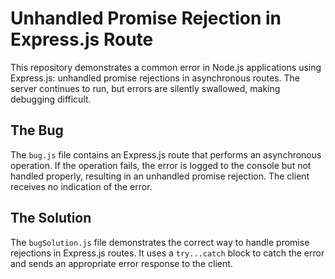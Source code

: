 # Unhandled Promise Rejection in Express.js Route

This repository demonstrates a common error in Node.js applications using Express.js: unhandled promise rejections in asynchronous routes.  The server continues to run, but errors are silently swallowed, making debugging difficult.

## The Bug

The `bug.js` file contains an Express.js route that performs an asynchronous operation.  If the operation fails, the error is logged to the console but not handled properly, resulting in an unhandled promise rejection.  The client receives no indication of the error.

## The Solution

The `bugSolution.js` file demonstrates the correct way to handle promise rejections in Express.js routes.  It uses a `try...catch` block to catch the error and sends an appropriate error response to the client.